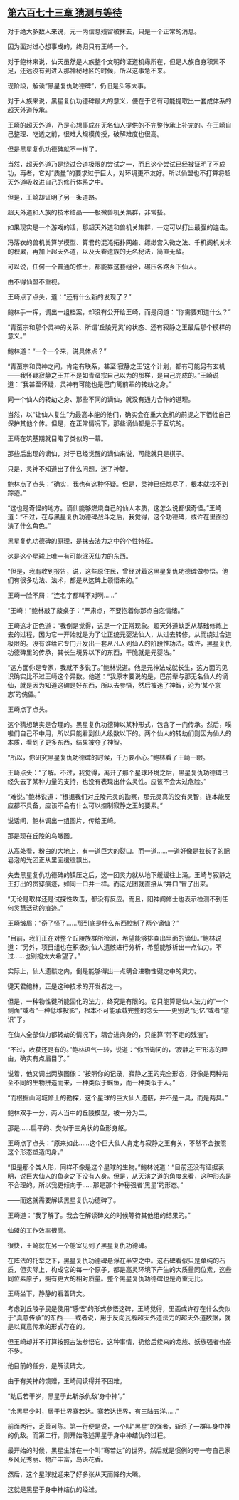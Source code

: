## [第六百七十三章 猜测与等待](https://www.xxbiquge.com/11_11207/9234867.html)


  对于绝大多数人来说，元一内信息残留被抹去，只是一个正常的消息。

  因为面对过心想事成的，终归只有王崎一个。

  对于鲍林来说，仙天虽然是人族整个文明的证道机缘所在，但是人族自身积累不足，还远没有到进入那神秘地区的时候，所以这事急不来。

  现阶段，解读“黑星复仇功德碑”，仍旧是头等大事。

  对于人族来说，黑星复仇功德碑最大的意义，便在于它有可能提取出一套成体系的超天外道传承。

  王崎的超天外道，乃是心想事成在无名仙人提供的不完整传承上补完的。在王崎自己整理、吃透之前，很难大规模传授，破解难度也很高。

  但是黑星复仇功德碑就不一样了。

  当然，超天外道乃是绕过合道极限的尝试之一，而且这个尝试已经被证明了不成功，再者，它对“质量”的要求过于巨大，对环境更不友好。所以仙盟也不打算将超天外道吸收进自己的修行体系之中。

  但是，王崎却证明了另一条道路。

  超天外道和人族的技术结晶——极微兽机关集群，非常搭。

  如果现实是一个游戏的话，那超天外道和兽机关集群，一定可以打出最强的连击。

  冯落衣的兽机关算学模型、算君的混沌拓扑网络、缥缈宫入微之法、千机阁机关术的积累，再加上超天外道，以及天眷遗族的无名秘法，简直无敌。

  可以说，任何一个普通的修士，都能靠这套组合，碾压各路乡下仙人。

  由不得仙盟不重视。

  王崎点了点头，道：“还有什么新的发现了？”

  鲍林手一挥，调出一组档案，却没有公开给王崎，而是问道：“你需要知道什么？”

  “青虿宗和那个灵神的关系、所谓‘丘陵元灵’的状态、还有寂静之王最后那个模样的意义。”

  鲍林道：“一个一个来，说具体点？”

  “青虿宗和灵神之间，肯定有联系，甚至‘寂静之王’这个计划，都有可能另有玄机——我怀疑寂静之王并不是如青虿宗自己以为的那样，是自己完成的。”王崎说道：“我甚至怀疑，灵神有可能也是巴门篱前辈的转劫之身。”

  同一个仙人的转劫之身、那些不同的谪仙，就没有通力合作的道理。

  当然，以“让仙人复生”为最高本能的他们，确实会在重大危机的前提之下牺牲自己保护其他个体。但是，在正常情况下，那些谪仙都是乐于互坑的。

  王崎在筑基期就目睹了类似的一幕。

  那些后出现的谪仙，对于已经觉醒的谪仙来说，可能就只是棋子。

  只是，灵神不知道出了什么问题，迷了神智。

  鲍林点了点头：“确实，我也有这种怀疑。但是，灵神已经燃尽了，根本就找不到踪迹。”

  “这也是奇怪的地方。谪仙能够燃烧自己的仙人本质，这怎么说都很奇怪。”王崎道：“不过，在与黑星复仇功德碑战斗之后，我觉得，这个功德碑，或许在里面扮演了什么角色。”

  黑星复仇功德碑的原理，是抹去法力之中的个性特征。

  这是这个星球上唯一有可能泯灭仙力的东西。

  “但是，我有收到报告，说，这些原住民，曾经对着这黑星复仇功德碑做参悟。他们有很多功法、法术，都是从这碑上领悟来的。”

  王崎一脸不屑：“连名字都叫不对咧……”

  “王崎！”鲍林敲了敲桌子：“严肃点，不要抱着你那点自恋情绪。”

  王崎这才正色道：“我倒是觉得，这是一个正常现象。超天外道缺乏从基础修炼上去的过程，因为它一开始就是为了让正统元婴法仙人，从过去转修，从而绕过合道极限的。没有谁给它专门开发出一套从凡人到仙人的阶段性功法。或许，黑星复仇功德碑里的传承，其长生境界以下的东西，干脆就是元婴法。”

  “这方面你是专家，我就不多说了。”鲍林说道。他是元神法成就长生，这方面的见识确实比不过王崎这个异数。他道：“我原本要说的是，巴前辈与那无名仙人的谪仙，就是因为知道这碑是好东西，所以去参悟，然后被迷了神智，沦为‘某个意志’的傀儡。”

  王崎点了点头。

  这个猜想确实是合理的。黑星复仇功德碑以某种形式，包含了一门传承。然后，噗啦们自己不中用，所以只能看到仙人级数以下的。两个仙人的转劫们则因为仙人的本质，看到了更多东西，结果被夺了神智。

  “所以，你研究黑星复仇功德碑的时候，千万要小心。”鲍林看了王崎一眼。

  王崎点头：“了解。不过，我觉得，离开了那个星球环境之后，黑星复仇功德碑已经失去了某种力量的支持，也没有表现出什么灵性。应该不会太过危险。”

  “难说。”鲍林说道：“根据我们对丘陵元灵的勘察，那元灵真的没有灵智，连本能反应都不具备，应该不会有什么可以控制寂静之王的要素。”

  说话间，鲍林调出一组图片，传给王崎。

  那是现在丘陵的鸟瞰图。

  从高处看，粉白的大地上，有一道巨大的裂口。而一道……一道好像是拉长了的肥皂泡的光团正从里面缓缓飘出。

  失去黑星复仇功德碑的镇压之后，这一团灵力就从地下缓缓往上涌。王崎与寂静之王打出的贯穿痕迹，如同一口井一样。而这光团就直接从“井口”冒了出来。

  “无论是取样还是试探性攻击，都没有反应。而且，阳神阁修士也表示检测不到任何灵慧活动的痕迹。”

  王崎皱眉：“奇了怪了……那到底是什么东西控制了两个谪仙？”

  “目前，我们正在对整个丘陵族群所检测，希望能够排查出里面的谪仙。”鲍林说道：“另外，项目组也在积极对仙人遗骸进行分析，希望能够析出一点仙力。不过……也别抱太大希望了。”

  实际上，仙人遗骸之内，倒是能够得出一点耦合进物性键之中的灵力。

  键天君鲍林，正是这种技术的开发者之一。

  但是，一种物性键所能固化的法力，终究是有限的。它只能算是仙人法力的“一个侧面”或者“一种低维投影”，根本不可能承载完整的念头——更别说“记忆”或者“意识”了。

  在仙人全部仙力都转劫的情况下，耦合进肉身的，只能算“带不走的残渣”。

  “不过，收获还是有的。”鲍林语气一转，说道：“你所询问的，‘寂静之王’形态的理由，确实有点眉目了。”

  说着，他又调出两族图像：“按照你的记录，寂静之王的完全形态，好像是两种完全不同的生物拼造而来，一种类似于鳐鱼，而一种类似于人。”

  “而根据山河城修士的勘探，这个星球的巨大仙人遗骸，并不是一具，而是两具。”

  鲍林双手一分，两人当中的丘陵模型，被一分为二。

  那是……扁平的、类似于三角状的鱼形身躯。

  王崎点了点头：“原来如此……这个巨大仙人肯定与寂静之王有关，不然不会按照这个形态塑造肉身。”

  “但是那个类人形，同样不像是这个星球的生物。”鲍林说道：“目前还没有证据表明，说巨大仙人的鱼身之下没有人身。但是，从天演之道的角度来看，这种形态是不合理的。所以我更倾向于……那是那个神秘强者‘黑星’的形态。”

  ——而这就需要解读黑星复仇功德碑了。

  王崎道：“我了解了。我会在解读碑文的时候等待其他组的结果的。”

  仙盟的工作效率很高。

  很快，王崎就在另一个舱室见到了黑星复仇功德碑。

  在阵法的托举之下，黑星复仇功德碑悬浮在半空之中。这石碑看似只是单纯的石质，但实际上，构成它的每一个原子，都是高灵环境下产生的大质量同位素，这些同位素原子，拥有更大的相对质量。整个黑星复仇功德碑也是奇重无比。

  王崎坐下，静静的看着碑文。

  考虑到丘陵子民是使用“感悟”的形式参悟这碑，王崎觉得，里面或许存在什么类似于“真意传承”的东西——或者说，用于反向瓦解超天外道法力的超天外道数据，就是以真意传承的形式存在的。

  但王崎却并不打算按照古法参悟它。这种事情，扔给后续来的龙族、妖族强者也差不多。

  他目前的任务，是解读碑文。

  由于有美神的馈赠，王崎阅读得并不困难。

  “劫后若干岁，黑星于此斩杀仇敌‘身中神’。”

  “余黑星少时，居于世界骞若达。骞若达世界，有三陆五洋……”

  前面两行，乏善可陈。第一行便是说，一个叫“黑星”的强者，斩杀了一群叫身中神的仇敌。而第二行，则开始陈述黑星于身中神结仇的过程。

  最开始的时候，黑星生活在一个叫“骞若达”的世界。然后就是惯例的夸一夸自己家乡风光秀丽、物产丰富，鸟语花香。

  然后，这个星球就迎来了好多张从天而降的大嘴。

  这就是黑星于身中神结仇的经过。
